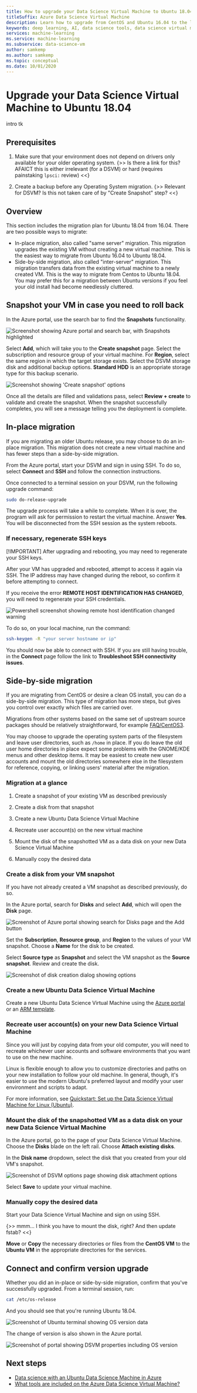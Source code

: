 ```yaml
---
title: How to upgrade your Data Science Virtual Machine to Ubuntu 18.04
titleSuffix: Azure Data Science Virtual Machine 
description: Learn how to upgrade from CentOS and Ubuntu 16.04 to the latest Ubuntu 18.04 Data Science Virtual Machine.
keywords: deep learning, AI, data science tools, data science virtual machine, team data science process
services: machine-learning
ms.service: machine-learning
ms.subservice: data-science-vm
author: samkemp
ms.author: samkemp
ms.topic: conceptual
ms.date: 10/01/2020
---
```


# Upgrade your Data Science Virtual Machine to Ubuntu 18.04

intro tk

## Prerequisites

1. Make sure that your environment does not depend on drivers only available for your older operating system. {>> Is there a link for this? AFAICT this is either irrelevant (for a DSVM) or hard (requires painstaking `lpsci:` review) <<}

2. Create a backup before any Operating System migration. {>> Relevant for DSVM? Is this not taken care of by "Create Snapshot" step? <<}

## Overview

This section includes the migration plan for Ubuntu 18.04 from 16.04. There are two possible ways to migrate:

- In-place migration, also called "same server" migration. This migration upgrades the existing VM without creating a new virtual machine. This is the easiest way to migrate from Ubuntu 16.04 to Ubuntu 18.04.
- Side-by-side migration, also called "inter-server" migration. This migration transfers data from the existing virtual machine to a newly created VM. This is the way to migrate from Centos to Ubuntu 18.04. You may prefer this for a migration between Ubuntu versions if you feel your old install had become needlessly cluttered.

## Snapshot your VM in case you need to roll back

In the Azure portal, use the search bar to find the **Snapshots** functionality. 

![Screenshot showing Azure portal and search bar, with **Snapshots** highlighted](media/ubuntu_upgrade/azure-portal-search-bar.png)

Select **Add**, which will take you to the **Create snapshot** page. Select the subscription and resource group of your virtual machine. For **Region**, select the same region in which the target storage exists. Select the DSVM storage disk and additional backup options. **Standard HDD** is an appropriate storage type for this backup scenario.

![Screenshot showing 'Create snapshot' options](media/ubuntu_upgrade/create-snapshot-options.PNG)

Once all the details are filled and validations pass, select **Review + create** to validate and create the snapshot. When the snapshot successfully completes, you will see a message telling you the deployment is complete.

## In-place migration

If you are migrating an older Ubuntu release, you may choose to do an in-place migration. This migration does not create a new virtual machine and has fewer steps than a side-by-side migration. 

From the Azure portal, start your DSVM and sign in using SSH. To do so, select **Connect** and **SSH** and follow the connection instructions. 

Once connected to a terminal session on your DSVM, run the following upgrade command:

```bash
sudo do-release-upgrade
```

The upgrade process will take a while to complete. When it is over, the program will ask for permission to restart the virtual machine. Answer **Yes**. You will be disconnected from the SSH session as the system reboots.

### If necessary, regenerate SSH keys

 [!IMPORTANT] After upgrading and rebooting, you may need to regenerate your SSH keys.

After your VM has upgraded and rebooted, attempt to access it again via SSH. The IP address may have changed during the reboot, so confirm it before attempting to connect.

If you receive the error **REMOTE HOST IDENTIFICATION HAS CHANGED**, you will need to regenerate your SSH credentials.

![Powershell screenshot showing remote host identification changed warning](media/ubuntu_upgrade/remote-host-warning.png)

To do so, on your local machine, run the command:

```bash
ssh-keygen -R "your server hostname or ip"
```

You should now be able to connect with SSH. If you are still having trouble, in the **Connect** page follow the link to **Troubleshoot SSH connectivity issues**.

## Side-by-side migration

If you are migrating from CentOS or desire a clean OS install, you can do a side-by-side migration. This type of migration has more steps, but gives you control over exactly which files are carried over.

Migrations from other systems based on the same set of upstream source packages should be relatively straightforward, for example [FAQ/CentOS3](https://wiki.centos.org/FAQ/CentOS3).

You may choose to upgrade the operating system parts of the filesystem and leave user directories, such as `/home` in place. If you do leave the old user home directories in place expect some problems with the GNOME/KDE menus and other desktop items. It may be easiest to create new user accounts and mount the old directories somewhere else in the filesystem for reference, copying, or linking users' material after the migration.

### Migration at a glance

1.  Create a snapshot of your existing VM as described previously

1.  Create a disk from that snapshot

1.  Create a new Ubuntu Data Science Virtual Machine

1.  Recreate user account(s) on the new virtual machine

1.  Mount the disk of the snapshotted VM as a data disk on your new Data Science Virtual Machine

1.  Manually copy the desired data

### Create a disk from your VM snapshot

If you have not already created a VM snapshot as described previously, do so. 

In the Azure portal, search for **Disks** and select **Add**, which will open the **Disk** page.

![Screenshot of Azure portal showing search for Disks page and the Add button](media/ubuntu_upgrade/portal-disks-search.png)

Set the **Subscription**, **Resource group**, and **Region** to the values of your VM snapshot. Choose a **Name** for the disk to be created.

Select **Source type** as **Snapshot** and select the VM snapshot as the **Source snapshot**. Review and create the disk. 

![Screenshot of disk creation dialog showing options](media/ubuntu_upgrade/disk-create-options.png)

### Create a new Ubuntu Data Science Virtual Machine

Create a new Ubuntu Data Science Virtual Machine using the [Azure portal](https://portal.azure.com) or an [ARM template](https://docs.microsoft.com/azure/machine-learning/data-science-virtual-machine/dsvm-tutorial-resource-manager). 

### Recreate user account(s) on your new Data Science Virtual Machine

Since you will just by copying data from your old computer, you will need to recreate whichever user accounts and software environments that you want to use on the new machine.

Linux is flexible enough to allow you to customize directories and paths on your new installation to follow your old machine. In general, though, it's easier to use the modern Ubuntu's preferred layout and modify your user environment and scripts to adapt.

For more information, see [Quickstart: Set up the Data Science Virtual Machine for Linux (Ubuntu)](https://docs.microsoft.com/azure/machine-learning/data-science-virtual-machine/dsvm-ubuntu-intro).

### Mount the disk of the snapshotted VM as a data disk on your new Data Science Virtual Machine

In the Azure portal, go to the page of your Data Science Virtual Machine. Choose the **Disks** blade on the left rail. Choose **Attach existing disks**.

In the **Disk name** dropdown, select the disk that you created from your old VM's snapshot.

![Screenshot of DSVM options page showing disk attachment options](media/ubuntu_upgrade/attach-data-disk.png)

Select **Save** to update your virtual machine.

### Manually copy the desired data 

Start your Data Science Virtual Machine and sign on using SSH. 

{>> mmm... I think you have to mount the disk, right? And then update fstab? <<}

**Move** or **Copy** the necessary directories or files from the **CentOS VM** to the **Ubuntu VM** in the appropriate directories for the services.

## Connect and confirm version upgrade

Whether you did an in-place or side-by-side migration, confirm that you've successfully upgraded. From a terminal session, run: 


```bash
cat /etc/os-release
```

And you should see that you're running Ubuntu 18.04.

![Screenshot of Ubuntu terminal showing OS version data](media/ubuntu_upgrade/ssh-os-release.png)

The change of version is also shown in the Azure portal.

![Screenshot of portal showing DSVM properties including OS version](media/ubuntu_upgrade/portal-showing-os-version.png)

## Next steps

- [Data science with an Ubuntu Data Science Machine in Azure](https://docs.microsoft.com/azure/machine-learning/data-science-virtual-machine/linux-dsvm-walkthrough)
- [What tools are included on the Azure Data Science Virtual Machine?](https://docs.microsoft.com/azure/machine-learning/data-science-virtual-machine/tools-included)
